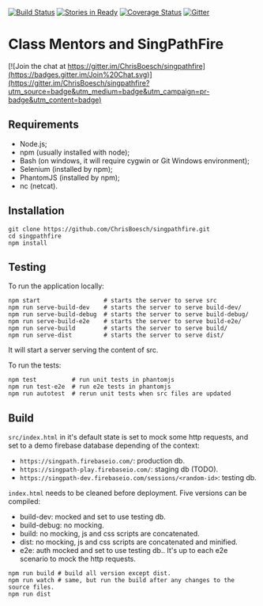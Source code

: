 [![Build Status](https://travis-ci.org/ChrisBoesch/singpathfire.svg)](https://travis-ci.org/ChrisBoesch/singpathfire)
[![Stories in Ready](https://badge.waffle.io/chrisboesch/singpathfire.png?label=ready&title=Ready)](https://waffle.io/chrisboesch/singpathfire)
[![Coverage Status](https://coveralls.io/repos/ChrisBoesch/singpathfire/badge.svg)](https://coveralls.io/r/ChrisBoesch/singpathfire)
[![Gitter](https://badges.gitter.im/Join%20Chat.svg)](https://gitter.im/ChrisBoesch/singpathfire?utm_source=badge&utm_medium=badge&utm_campaign=pr-badge)

# Class Mentors and SingPathFire

[![Join the chat at https://gitter.im/ChrisBoesch/singpathfire](https://badges.gitter.im/Join%20Chat.svg)](https://gitter.im/ChrisBoesch/singpathfire?utm_source=badge&utm_medium=badge&utm_campaign=pr-badge&utm_content=badge)

## Requirements

- Node.js;
- npm (usually installed with node);
- Bash (on windows, it will require cygwin or Git Windows environment);
- Selenium (installed by npm);
- PhantomJS (installed by npm);
- nc (netcat).


## Installation

```
git clone https://github.com/ChrisBoesch/singpathfire.git
cd singpathfire
npm install
```

## Testing

To run the application locally:
```
npm start                  # starts the server to serve src
npm run serve-build-dev    # starts the server to serve build-dev/
npm run serve-build-debug  # starts the server to serve build-debug/
npm run serve-build-e2e    # starts the server to serve build-e2e/
npm run serve-build        # starts the server to serve build/
npm run serve-dist         # starts the server to serve dist/
```
It will start a server serving the content of src.

To run the tests:
```
npm test          # run unit tests in phantomjs
npm run test-e2e  # run e2e tests in phantomjs
npm run autotest  # rerun unit tests when src files are updated
```

## Build

`src/index.html` in it's default state is set to mock some http requests,
and set to a demo firebase database depending of the context:

- `https://singpath.firebaseio.com/`: production db.
- `https://singpath-play.firebaseio.com/`: staging db (TODO).
- `https://singpath-dev.firebaseio.com/sessions/<random-id>`: testing db.


`index.html` needs to be cleaned before deployment. Five versions can be compiled:

- build-dev: mocked and set to use testing db.
- build-debug: no mocking.
- build: no mocking, js and css scripts are concatenated.
- dist: no mocking, js and css scripts are concatenated and minified.
- e2e: auth mocked and set to use testing db.. It's up to each e2e scenario to 
  mock the http requests. 

```
npm run build # build all version except dist.
npm run watch # same, but run the build after any changes to the source files.
npm run dist
```
